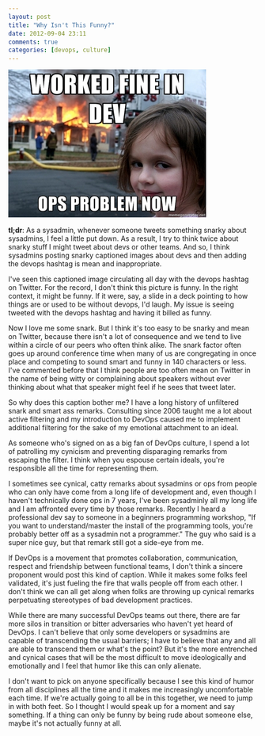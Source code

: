 ```yaml
---
layout: post
title: "Why Isn't This Funny?"
date: 2012-09-04 23:11
comments: true
categories: [devops, culture] 
---
```


<img src="/images/cczqi.jpg"/>

**tl;dr**: As a sysadmin, whenever someone tweets something snarky about sysadmins,
I feel a little put down. As a result, I try to think twice about snarky stuff
I might tweet about devs or other teams. And so, I think sysadmins posting snarky captioned
images about devs and then adding the devops hashtag is mean and
inappropriate. 

I've seen this captioned image circulating all day with the devops hashtag on Twitter. For the
record, I don't think this picture is funny. In the right context, it might
be funny. If it were, say, a slide in a deck pointing to how things are or
used to be without devops, I'd laugh. My issue is seeing tweeted with the devops hashtag
and having it billed as funny.

Now I love me some snark. But I think it's too easy to be
snarky and mean on Twitter,  because there isn't a lot of consequence and we
tend to live within a circle of our peers who often think alike.  The snark
factor often goes up around conference time when many of us are congregating
in once place and competing to sound smart and funny in 140 characters or
less. I've commented before that I think people are too often mean on Twitter
in the name of being witty or complaining about speakers without ever
thinking about what that speaker might feel if he sees that tweet later.

So why does this caption bother me? I have a long history of unfiltered snark
and smart ass remarks. Consulting since 2006 taught me a lot about active
filtering and my introduction to DevOps caused me to implement additional filtering for the
sake of my emotional attachment to an ideal. 

As someone who's signed on as a big fan of DevOps culture, I spend a lot of
patrolling my cynicism and preventing disparaging remarks from escaping the
filter. I think when you espouse certain ideals, you're responsible all the
time for representing them. 

I sometimes see cynical, catty remarks about sysadmins or ops from people who
can only have come from a long life of development and, even though I haven't
technically done ops in 7 years, I've been sysadminly all my long life and
I am affronted every time by those remarks. Recently I heard a professional dev
say to someone in a beginners programming workshop, "If you want
to understand/master the install of the programming tools, you're probably
better off as a sysadmin not a programmer." The guy who said is a super nice
guy, but that remark still got a side-eye from me.

If DevOps is a movement that promotes collaboration, communication, respect
and friendship between functional teams, I don't think a sincere proponent
would post this kind of caption. While it makes some folks feel validated,
it's just fueling the fire that walls people off from each other.  I don't
think we can all get along when folks are throwing up cynical remarks
perpetuating stereotypes of bad development practices.

While there are many successful DevOps teams out there, there are far more
silos in transition or bitter adversaries who haven't yet heard of DevOps.
I can't believe that only some developers or sysadmins are capable of transcending the usual barriers;
I have to believe that any and all are able to transcend them or what's the
point?   But it's the more entrenched and cynical cases that will be the most
difficult to move ideologically and emotionally and I feel that humor like
this can only alienate.

I don't want to pick on anyone specifically because I see this kind of humor
from all disciplines all the time and it makes me increasingly uncomfortable each
time. If we're actually going to all be in this together, we need to jump in
with both feet. So I thought I would speak up for a moment and say something.
If a thing can only be funny by being rude about someone else, maybe it's not
actually funny at all.
